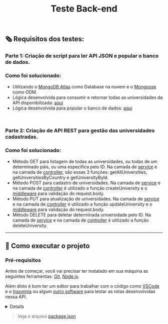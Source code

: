 <h1 align="center">Teste Back-end</h1>
<br/>

## 🗞️ Requisitos dos testes:

### Parte 1: Criação de script para ler API JSON e popular o banco de dados.
### Como foi solucionado:
- Utilizando o [MongoDB Atlas](https://www.mongodb.com/atlas/database) como Database na nuvem e o [Mongoose](https://mongoosejs.com/) como ODM.
- Lógica desenvolvida para consumir e retornar todas as universidades da API disponibilizada: [aqui](https://github.com/kauamaximino/challenge-bis2bis/blob/main/src/utils/api/getAllUniversitiesInAPI.js)
- Lógica desenvolvida para popular o banco de dados: [aqui](https://github.com/kauamaximino/challenge-bis2bis/blob/main/src/services/insert.service.js) 
<br/>

### Parte 2: Criação de API REST para gestão das universidades cadastradas.
### Como foi solucionado:
- Método GET para listagem de todas as universidades, ou todas de um determinado páis, ou uma específica pelo ID. Na camada de [service](https://github.com/kauamaximino/challenge-bis2bis/blob/main/src/services/universities.service.js) e na camada de [controller](https://github.com/kauamaximino/challenge-bis2bis/blob/main/src/controllers/universities.controller.js), são essas 3 funções: getAllUniversities,  getUniversitiesByCountry e getUniversityById.
- Método POST para cadastro de universidades. Na camada de [service](https://github.com/kauamaximino/challenge-bis2bis/blob/main/src/services/universities.service.js) e na camada de [controller](https://github.com/kauamaximino/challenge-bis2bis/blob/main/src/controllers/universities.controller.js) é utilizado a função createUniversity e o [middleware](https://github.com/kauamaximino/challenge-bis2bis/blob/main/src/middlewares/checkBodyForPost.js) para validação do request.body.
- Método PUT para atualização de universidades. Na camada de [service](https://github.com/kauamaximino/challenge-bis2bis/blob/main/src/services/universities.service.js) e na camada de [controller](https://github.com/kauamaximino/challenge-bis2bis/blob/main/src/controllers/universities.controller.js) é utilizado a função updateUniversity e o [middleware](https://github.com/kauamaximino/challenge-bis2bis/blob/main/src/middlewares/checkBodyForPut.js) para validação do request.body.
- Método DELETE para deletar determinada universidade pelo ID. Na camada de [service](https://github.com/kauamaximino/challenge-bis2bis/blob/main/src/services/universities.service.js) e na camada de [controller](https://github.com/kauamaximino/challenge-bis2bis/blob/main/src/controllers/universities.controller.js) é utilizado a função deleteUniversity.
---
## 🚀 Como executar o projeto

### Pré-requisitos

Antes de começar, você vai precisar ter instalado em sua máquina as seguintes ferramentas:
[Git](https://git-scm.com), [Node.js](https://nodejs.org/en/). 

Além disto é bom ter um editor para trabalhar com o código como [VSCode](https://code.visualstudio.com/) e o [Insomnia](https://insomnia.rest/) ou algum [outro software](https://www.postman.com/) para testar as rotas desenvolvidas nessa API.
<details>

```bash

# Clone este repositório
git clone git@github.com:kauamaximino/challenge-bis2bis.git

# Acesse a pasta do projeto no terminal/cmd
cd challenge-bis2bis

# Instale as dependências
npm install

# Execute a aplicação em modo de desenvolvimento
npm start

# O servidor inciará na porta:3131 - acesse http://localhost:3131  

```
</details>


> Veja o arquivo  [package.json](https://github.com/kauamaximino/talker-manager/blob/main/package.json)
